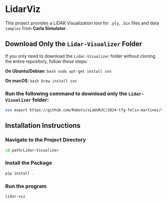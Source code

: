 # LidarViz

This project provides a LiDAR Visualization tool for `.ply`, `.bin` files and data `samples` from __Carla Simulator__.

## Download Only the `Lidar-Visualizer` Folder

If you only need to download the `Lidar-Visualizer` folder without cloning the entire repository, follow these steps:

**On Ubuntu/Debian**:
     ```bash
     sudo apt-get install svn
     ```

**On macOS**:
     ```bash
     brew install svn
     ```

### Run the following command to download only the `Lidar-Visualizer` folder:

   ```bash
   svn export https://github.com/RoboticsLabURJC/2024-tfg-felix-martinez/trunk/Lidar-Visualizer
   ```

## Installation Instructions

### Navigate to the Project Directory

```bash
cd path/Lidar-Visualizer
```

### Install the Package

```bash
pip install .
```

### Run the program

```bash
lidar-viz
```


